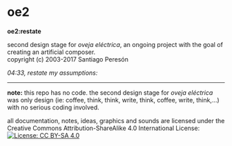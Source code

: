 # oe2

**oe2:restate**

second design stage for _oveja eléctrica_, an ongoing project with the goal of creating an artificial composer.  
copyright (c) 2003-2017 Santiago Peresón

_04:33, restate my assumptions:_

-------

**note:** this repo has no code. the second design stage for _oveja eléctrica_ was only design (ie: coffee, think, think, write, think, coffee, write, think,...) with no serious coding involved.  


all documentation, notes, ideas, graphics and sounds are licensed under the Creative Commons Attribution-ShareAlike 4.0 International License:  
[![License: CC BY-SA 4.0](https://img.shields.io/badge/License-CC%20BY--SA%204.0-lightgrey.svg)](https://creativecommons.org/licenses/by-sa/4.0/)
